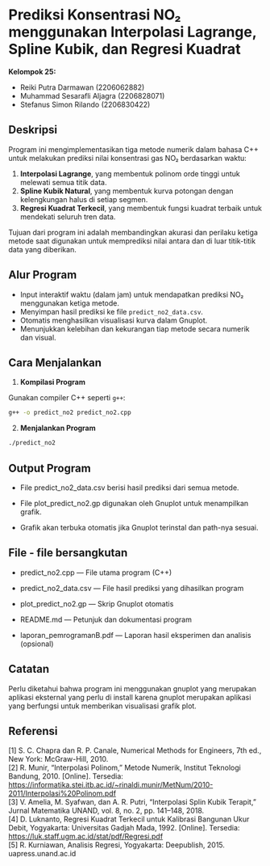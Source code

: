 # Prediksi Konsentrasi NO₂ menggunakan Interpolasi Lagrange, Spline Kubik, dan Regresi Kuadrat

**Kelompok 25:**

- Reiki Putra Darmawan (2206062882)
- Muhammad Sesarafli Aljagra (2206828071)
- Stefanus Simon Rilando (2206830422)

## Deskripsi

Program ini mengimplementasikan tiga metode numerik dalam bahasa C++ untuk melakukan prediksi nilai konsentrasi gas NO₂ berdasarkan waktu:

1. **Interpolasi Lagrange**, yang membentuk polinom orde tinggi untuk melewati semua titik data.
2. **Spline Kubik Natural**, yang membentuk kurva potongan dengan kelengkungan halus di setiap segmen.
3. **Regresi Kuadrat Terkecil**, yang membentuk fungsi kuadrat terbaik untuk mendekati seluruh tren data.

Tujuan dari program ini adalah membandingkan akurasi dan perilaku ketiga metode saat digunakan untuk memprediksi nilai antara dan di luar titik-titik data yang diberikan.

## Alur Program

- Input interaktif waktu (dalam jam) untuk mendapatkan prediksi NO₂ menggunakan ketiga metode.
- Menyimpan hasil prediksi ke file `predict_no2_data.csv`.
- Otomatis menghasilkan visualisasi kurva dalam Gnuplot.
- Menunjukkan kelebihan dan kekurangan tiap metode secara numerik dan visual.

## Cara Menjalankan

1. **Kompilasi Program**

Gunakan compiler C++ seperti `g++`:

```bash
g++ -o predict_no2 predict_no2.cpp
```

2. **Menjalankan Program**

```bash
./predict_no2
```

## Output Program

- File predict_no2_data.csv berisi hasil prediksi dari semua metode.

- File plot_predict_no2.gp digunakan oleh Gnuplot untuk menampilkan grafik.

- Grafik akan terbuka otomatis jika Gnuplot terinstal dan path-nya sesuai.

## File - file bersangkutan

- predict_no2.cpp — File utama program (C++)

- predict_no2_data.csv — File hasil prediksi yang dihasilkan program

- plot_predict_no2.gp — Skrip Gnuplot otomatis

- README.md — Petunjuk dan dokumentasi program

- laporan_pemrogramanB.pdf — Laporan hasil eksperimen dan analisis (opsional)

## Catatan  
Perlu diketahui bahwa program ini menggunakan gnuplot yang merupakan aplikasi eksternal yang perlu di install karena gnuplot merupakan aplikasi yang berfungsi untuk memberikan visualisasi grafik plot.

## Referensi

[1] S. C. Chapra dan R. P. Canale, Numerical Methods for Engineers, 7th ed., New York: McGraw-Hill, 2010.  
[2] R. Munir, “Interpolasi Polinom,” Metode Numerik, Institut Teknologi Bandung, 2010. [Online]. Tersedia: https://informatika.stei.itb.ac.id/~rinaldi.munir/MetNum/2010-2011/Interpolasi%20Polinom.pdf  
[3] V. Amelia, M. Syafwan, dan A. R. Putri, “Interpolasi Splin Kubik Terapit,” Jurnal Matematika UNAND, vol. 8, no. 2, pp. 141–148, 2018.  
[4] D. Luknanto, Regresi Kuadrat Terkecil untuk Kalibrasi Bangunan Ukur Debit, Yogyakarta: Universitas Gadjah Mada, 1992. [Online]. Tersedia: https://luk.staff.ugm.ac.id/stat/pdf/Regresi.pdf  
[5] R. Kurniawan, Analisis Regresi, Yogyakarta: Deepublish, 2015. uapress.unand.ac.id
